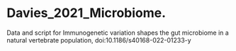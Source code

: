 # Davies_2021_Microbiome.
Data and script for Immunogenetic variation shapes the gut microbiome in a natural vertebrate population, doi:10.1186/s40168-022-01233-y
